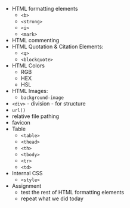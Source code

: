 - HTML formatting elements
  - `<b>`
  - `<strong>`
  - `<i>`
  - `<mark>`
- HTML commenting
- HTML Quotation & Citation Elements:
  - `<q>`
  - `<blockquote>`
- HTML Colors
  - RGB
  - HEX
  - HSL
- HTML Images:
  - `background-image`
- `<div>` - division - for structure
- `url()`
- relative file pathing
- favicon
- Table
  - `<table>`
  - `<thead>`
  - `<th>`
  - `<tbody>`
  - `<tr>`
  - `<td>`
- Internal CSS
  - `<style>`
- Assignment
  - test the rest of HTML formatting elements
  - repeat what we did today
